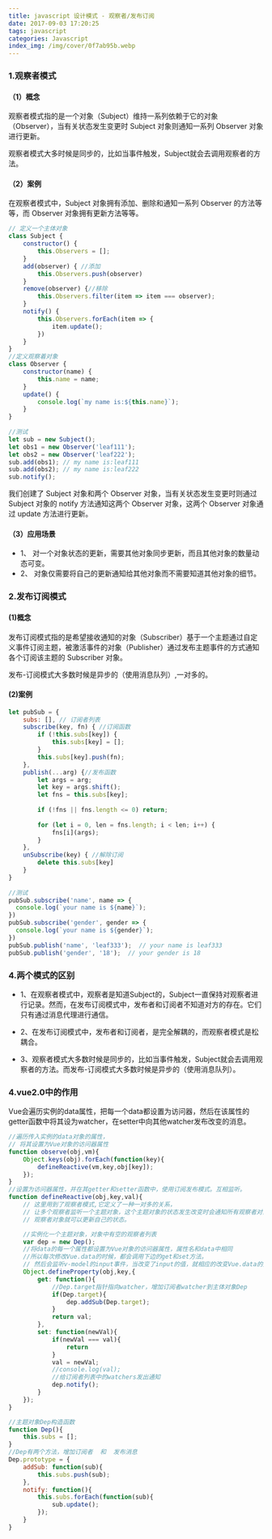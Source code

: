 ```yaml
---
title: javascript 设计模式 - 观察者/发布订阅
date: 2017-09-03 17:20:25
tags: javascript
categories: Javascript
index_img: /img/cover/0f7ab95b.webp
---
```


### 1.观察者模式
#### （1）概念
观察者模式指的是一个对象（Subject）维持一系列依赖于它的对象（Observer），当有关状态发生变更时 Subject 对象则通知一系列 Observer 对象进行更新。

观察者模式大多时候是同步的，比如当事件触发，Subject就会去调用观察者的方法。

#### （2）案例
在观察者模式中，Subject 对象拥有添加、删除和通知一系列 Observer 的方法等等，而 Observer 对象拥有更新方法等等。
```javascript
// 定义一个主体对象
class Subject {
    constructor() {
        this.Observers = [];
    }
    add(observer) { //添加
        this.Observers.push(observer)
    }
    remove(observer) {//移除
        this.Observers.filter(item => item === observer);
    }
    notify() {
        this.Observers.forEach(item => {
            item.update();
        })
    }
}
//定义观察着对象
class Observer {
    constructor(name) {
        this.name = name;
    }
    update() {
        console.log(`my name is:${this.name}`);
    }
}
 
//测试
let sub = new Subject();
let obs1 = new Observer('leaf111');
let obs2 = new Observer('leaf222');
sub.add(obs1); // my name is:leaf111
sub.add(obs2); // my name is:leaf222
sub.notify();
```
我们创建了 Subject 对象和两个 Observer 对象，当有关状态发生变更时则通过 Subject 对象的 notify 方法通知这两个 Observer 对象，这两个 Observer 对象通过 update 方法进行更新。

#### （3）应用场景
* 1、 对一个对象状态的更新，需要其他对象同步更新，而且其他对象的数量动态可变。
* 2、 对象仅需要将自己的更新通知给其他对象而不需要知道其他对象的细节。


### 2.发布订阅模式
#### (1)概念
发布订阅模式指的是希望接收通知的对象（Subscriber）基于一个主题通过自定义事件订阅主题，被激活事件的对象（Publisher）通过发布主题事件的方式通知各个订阅该主题的 Subscriber 对象。

发布-订阅模式大多数时候是异步的（使用消息队列）,一对多的。
#### (2)案例
```javascript
let pubSub = {
    subs: [], // 订阅者列表
    subscribe(key, fn) { //订阅函数
        if (!this.subs[key]) {
            this.subs[key] = [];
        }
        this.subs[key].push(fn);
    },
    publish(...arg) {//发布函数
        let args = arg;
        let key = args.shift();
        let fns = this.subs[key];
    
        if (!fns || fns.length <= 0) return;
    
        for (let i = 0, len = fns.length; i < len; i++) {
            fns[i](args);
        }
    },
    unSubscribe(key) { //解除订阅
        delete this.subs[key]
    }
}
 
//测试
pubSub.subscribe('name', name => {
  console.log(`your name is ${name}`);
})
pubSub.subscribe('gender', gender => {
  console.log(`your name is ${gender}`);
})
pubSub.publish('name', 'leaf333');  // your name is leaf333
pubSub.publish('gender', '18');  // your gender is 18
```

### 4.两个模式的区别
* 1、在观察者模式中，观察者是知道Subject的，Subject一直保持对观察者进行记录。然而，在发布订阅模式中，发布者和订阅者不知道对方的存在。它们只有通过消息代理进行通信。

* 2、在发布订阅模式中，发布者和订阅者，是完全解耦的，而观察者模式是松耦合。 

* 3、观察者模式大多数时候是同步的，比如当事件触发，Subject就会去调用观察者的方法。而发布-订阅模式大多数时候是异步的（使用消息队列）。

### 4.vue2.0中的作用
Vue会遍历实例的data属性，把每一个data都设置为访问器，然后在该属性的getter函数中将其设为watcher，在setter中向其他watcher发布改变的消息。
```javascript
//遍历传入实例的data对象的属性，
// 将其设置为Vue对象的访问器属性
function observe(obj,vm){
    Object.keys(obj).forEach(function(key){
        defineReactive(vm,key,obj[key]);
    });
}
//设置为访问器属性，并在其getter和setter函数中，使用订阅发布模式。互相监听。
function defineReactive(obj,key,val){
    // 这里用到了观察者模式,它定义了一种一对多的关系，
    // 让多个观察者监听一个主题对象，这个主题对象的状态发生改变时会通知所有观察者对象，
    // 观察者对象就可以更新自己的状态。

    //实例化一个主题对象，对象中有空的观察者列表
    var dep = new Dep();
    //将data的每一个属性都设置为Vue对象的访问器属性，属性名和data中相同
    //所以每次修改Vue.data的时候，都会调用下边的get和set方法。
    // 然后会监听v-model的input事件，当改变了input的值，就相应的改变Vue.data的数据，然后触发这里的set方法
    Object.defineProperty(obj,key,{
        get: function(){
            //Dep.target指针指向watcher，增加订阅者watcher到主体对象Dep
            if(Dep.target){
                dep.addSub(Dep.target);
            }
            return val;
        },
        set: function(newVal){
            if(newVal === val){
                return
            }
            val = newVal;
            //console.log(val);
            //给订阅者列表中的watchers发出通知
            dep.notify();
        }
    });
}

//主题对象Dep构造函数
function Dep(){
    this.subs = [];
}
//Dep有两个方法，增加订阅者  和  发布消息
Dep.prototype = {
    addSub: function(sub){
        this.subs.push(sub);
    },
    notify: function(){
        this.subs.forEach(function(sub){
            sub.update();
        });
    }
}
```
